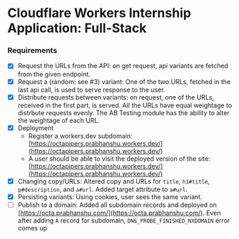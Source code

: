# Cloudflare Workers Internship Application: Full-Stack

### Requirements

- [x] Request the URLs from the API: on get request, api variants are fetched from the given endpoint.
- [x] Request a (random: see #3) variant: One of the two URLs, fetched in the last api call, is used to serve response to the user.
- [x] Distribute requests between variants: on request, one of the URLs, received in the first part, is served. All the URLs have equal weightage to distrbute requests evenly. The AB Testing module has the ability to alter the weightage of each URL.
- [x] Deployment
  - Register a workers.dev subdomain: [https://octapipers.prabhanshu.workers.dev/](https://octapipers.prabhanshu.workers.dev/)
  - A user should be able to visit the deployed version of the site: [https://octapipers.prabhanshu.workers.dev/](https://octapipers.prabhanshu.workers.dev/)
- [x] Changing copy/URLs: Altered copy and URLs for `title`, `h1#title`, `p#description`, and `a#url`. Added target attribute to `a#url`.
- [x] Persisting variants: Using cookies, user sees the same variant.
- [ ] Publish to a domain: Added all subdomain records and deployed on [https://octa.prabhanshu.com/](https://octa.prabhanshu.com/). Even after adding `A` record for subdomain, `DNS_PROBE_FINISHED_NXDOMAIN` error comes up
